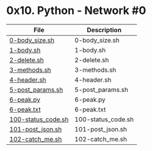 # 0x10. Python - Network #0

| File      | Description |
| ----------- | ----------- |
| [0-body_size.sh](./0-body_size.sh) | 0-body_size.sh |
| [1-body.sh](./1-body.sh) | 1-body.sh |
| [2-delete.sh](./2-delete.sh) | 2-delete.sh |
| [3-methods.sh](./3-methods.sh) | 3-methods.sh |
| [4-header.sh](./4-header.sh) | 4-header.sh |
| [5-post_params.sh](./5-post_params.sh) | 5-post_params.sh |
| [6-peak.py](./6-peak.py) | 6-peak.py |
| [6-peak.txt](./6-peak.txt) | 6-peak.txt |
| [100-status_code.sh](./100-status_code.sh) | 100-status_code.sh |
| [101-post_json.sh](./101-post_json.sh) | 101-post_json.sh |
| [102-catch_me.sh](./102-catch_me.sh) | 102-catch_me.sh |
